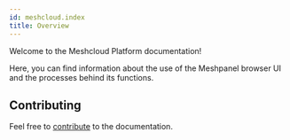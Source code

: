 ```yaml
---
id: meshcloud.index
title: Overview
---
```


Welcome to the Meshcloud Platform documentation!

Here, you can find information about the use of the Meshpanel browser UI and the processes behind its functions.

## Contributing

Feel free to [contribute](CONTRIBUTING.md) to the documentation.
